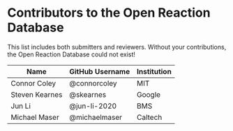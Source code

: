 # Contributors to the Open Reaction Database

This list includes both submitters and reviewers.
Without your contributions, the Open Reaction Database could not exist!

| Name | GitHub Username | Institution |
| ---- | --------------- | ----------- |
| Connor Coley | @connorcoley | MIT |
| Steven Kearnes | @skearnes | Google |
| Jun Li | @jun-li-2020 | BMS |
| Michael Maser | @michaelmaser | Caltech |
